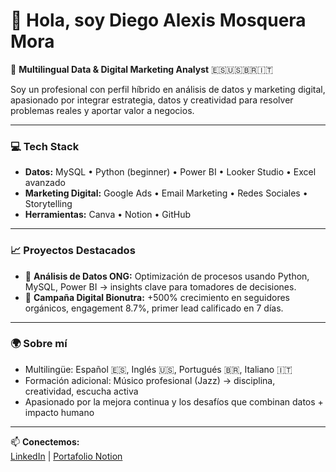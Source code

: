 # 👋 Hola, soy Diego Alexis Mosquera Mora

🎯 **Multilingual Data & Digital Marketing Analyst** 🇪🇸🇺🇸🇧🇷🇮🇹

Soy un profesional con perfil híbrido en análisis de datos y marketing digital, apasionado por integrar estrategia, datos y creatividad para resolver problemas reales y aportar valor a negocios.

---

### 💻 Tech Stack
- **Datos:** MySQL • Python (beginner) • Power BI • Looker Studio • Excel avanzado
- **Marketing Digital:** Google Ads • Email Marketing • Redes Sociales • Storytelling
- **Herramientas:** Canva • Notion • GitHub

---

### 📈 Proyectos Destacados
- 🏥 **Análisis de Datos ONG:** Optimización de procesos usando Python, MySQL, Power BI → insights clave para tomadores de decisiones.
- 🌱 **Campaña Digital Bionutra:** +500% crecimiento en seguidores orgánicos, engagement 8.7%, primer lead calificado en 7 días.

---

### 🌍 Sobre mí
- Multilingüe: Español 🇪🇸, Inglés 🇺🇸, Portugués 🇧🇷, Italiano 🇮🇹
- Formación adicional: Músico profesional (Jazz) → disciplina, creatividad, escucha activa
- Apasionado por la mejora continua y los desafíos que combinan datos + impacto humano

---

📫 **Conectemos:**  
[LinkedIn](https://www.linkedin.com/in/tu-link) | [Portafolio Notion](https://www.notion.so/tu-link)
